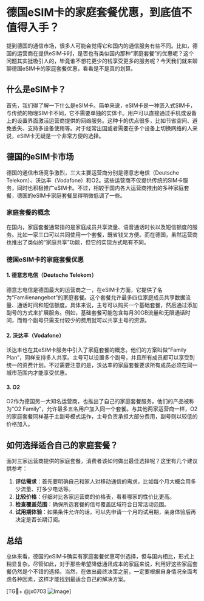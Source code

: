 # 德国eSIM卡的家庭套餐优惠，到底值不值得入手？

提到德国的通信市场，很多人可能会觉得它和国内的通信服务有些不同。比如，德国的运营商在提供eSIM卡时，是否也有类似国内那种“家庭套餐”的优惠呢？这个问题其实挺吸引人的，毕竟谁不想花更少的钱享受更多的服务呢？今天我们就来聊聊德国eSIM卡的家庭套餐优惠，看看是不是真的划算。

## 什么是eSIM卡？

首先，我们得了解一下什么是eSIM卡。简单来说，eSIM卡是一种嵌入式SIM卡，与传统的物理SIM卡不同，它不需要单独的实体卡。用户可以直接通过手机或设备上的设置界面激活运营商提供的网络服务。这种卡的优点很多，比如节省空间、避免丢失、支持多设备使用等。对于经常出国或者需要在多个设备上切换网络的人来说，eSIM卡无疑是一个非常方便的选择。

## 德国的eSIM卡市场

德国的通信市场竞争激烈，三大主要运营商分别是德意志电信（Deutsche Telekom）、沃达丰（Vodafone）和O2。这些运营商不仅提供传统的SIM卡服务，同时也积极推广eSIM卡。不过，相较于国内各大运营商推出的多种家庭套餐，德国的eSIM卡家庭套餐显得稍微低调了一些。

### 家庭套餐的概念

在国内，家庭套餐通常指的是家庭成员共享流量、语音通话时长以及短信额度的服务。比如一家三口可以共同使用一个套餐，既省钱又方便。而在德国，虽然运营商也推出了类似的“家庭共享”功能，但它的实现方式略有不同。

### 德国eSIM卡的家庭套餐优惠

#### 1. 德意志电信（Deutsche Telekom）

德意志电信是德国最大的运营商之一，在eSIM卡方面，它提供了名为“Familienangebot”的家庭套餐。这个套餐允许最多四位家庭成员共享数据流量、通话时间和短信额度。具体来说，主号可以购买一个基础套餐，然后通过添加副号的方式来扩展服务。例如，基础套餐可能包含每月30GB流量和无限通话时间，而每个副号只需支付较少的费用就可以共享主号的资源。

#### 2. 沃达丰（Vodafone）

沃达丰也在其eSIM卡服务中引入了家庭套餐的概念。他们的方案叫做“Family Plan”，同样支持多人共享。主号可以设置多个副号，并且所有成员都可以享受到统一的资费计划。不过需要注意的是，沃达丰的家庭套餐要求所有成员必须在同一城市范围内才能享受优惠。

#### 3. O2

O2作为德国另一大知名运营商，也推出了自己的家庭套餐服务。他们的产品被称为“O2 Family”，允许最多五名用户加入同一个套餐。与其他两家运营商一样，O2的家庭套餐同样基于主副号模式运作，主号负责承担大部分费用，副号则以较低的价格加入。

## 如何选择适合自己的家庭套餐？

面对三家运营商提供的家庭套餐，消费者该如何做出最佳选择呢？这里有几个建议供参考：

1. **评估需求**：首先要明确自己和家人对移动通信的需求，比如每个月大概会用多少流量、打多少电话等。
2. **比较价格**：仔细对比各家运营商的价格表，看看哪家的性价比更高。
3. **检查覆盖范围**：确保所选套餐的信号覆盖区域符合日常活动范围。
4. **试用期体验**：如果条件允许的话，可以先申请一个月的试用期，亲身体验后再决定是否长期订阅。

## 总结

总体来看，德国的eSIM卡确实有家庭套餐优惠可供选择，但与国内相比，形式上稍显复杂。尽管如此，对于那些希望降低通讯成本的家庭来说，利用好这些家庭套餐仍然是个不错的选择。当然，在做出最终决策之前，一定要根据自身情况全面考虑各种因素，这样才能找到最适合自己的解决方案。

[TG💪+ @jx0703 ![Image](https://github.com/user-attachments/assets/dbca1d08-cadb-493c-b0ec-ad6f7a83f270)]